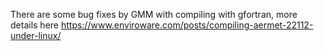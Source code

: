 There are some bug fixes by GMM with compiling with gfortran, more details here https://www.enviroware.com/posts/compiling-aermet-22112-under-linux/